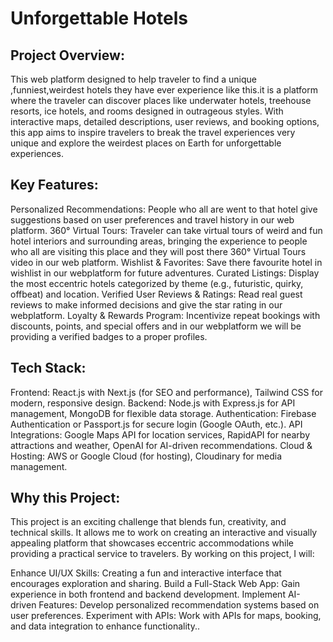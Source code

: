 # Unforgettable Hotels

## Project Overview:

This web platform designed to help traveler to find a unique ,funniest,weirdest hotels they have ever experience like this.it is a platform where the traveler can discover places like underwater hotels, treehouse resorts, ice hotels, and rooms designed in outrageous styles. With interactive maps, detailed descriptions, user reviews, and booking options, this app aims to inspire travelers to break the travel experiences very unique and explore the weirdest places on Earth for unforgettable experiences.

## Key Features:


Personalized Recommendations: People who all are went to that hotel give suggestions based on user preferences and travel history in our web platform.
360° Virtual Tours: Traveler can take virtual tours of weird and fun hotel interiors and surrounding areas, bringing the experience to people who all are visiting this place and they will post there 360° Virtual Tours video in our web platform.
Wishlist & Favorites: Save there favourite hotel in wishlist in our webplatform for future adventures.
Curated Listings: Display the most eccentric hotels categorized by theme (e.g., futuristic, quirky, offbeat) and location.
Verified User Reviews & Ratings: Read real guest reviews to make informed decisions and give the star rating in our webplatform.
Loyalty & Rewards Program: Incentivize repeat bookings with discounts, points, and special offers and in our webplatform we will be providing a verified badges to a proper profiles.

## Tech Stack:

Frontend: React.js with Next.js (for SEO and performance), Tailwind CSS for modern, responsive design.
Backend: Node.js with Express.js for API management, MongoDB for flexible data storage.
Authentication: Firebase Authentication or Passport.js for secure login (Google OAuth, etc.).
API Integrations: Google Maps API for location services, RapidAPI for nearby attractions and weather, OpenAI for AI-driven recommendations.
Cloud & Hosting: AWS or Google Cloud (for hosting), Cloudinary for media management.

## Why this Project:

This project is an exciting challenge that blends fun, creativity, and technical skills. It allows me to work on creating an interactive and visually appealing platform that showcases eccentric accommodations while providing a practical service to travelers. By working on this project, I will:


Enhance UI/UX Skills: Creating a fun and interactive interface that encourages exploration and sharing. Build a Full-Stack Web App: Gain experience in both frontend and backend development. Implement AI-driven Features: Develop personalized recommendation systems based on user preferences. Experiment with APIs: Work with APIs for maps, booking, and data integration to enhance functionality..

